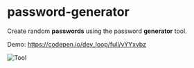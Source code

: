 # password-generator

Create random **passwords** using the password **generator** tool.

Demo: https://codepen.io/dev_loop/full/vYYxvbz

![Tool](/images/logo.png)
